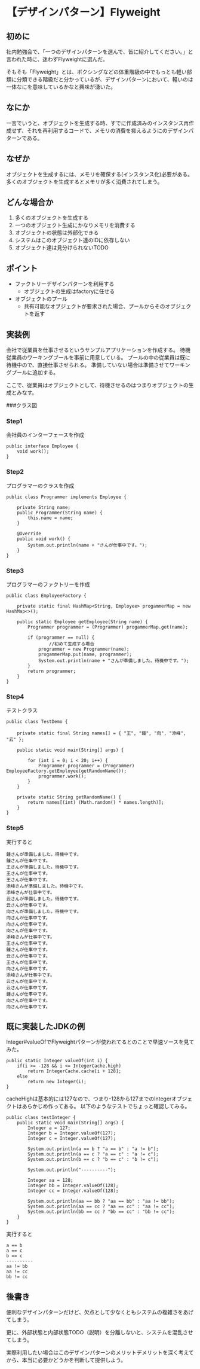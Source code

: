 ﻿# 【デザインパターン】Flyweight

## 初めに　
社内勉強会で、「一つのデザインパターンを選んで、皆に紹介してください。」と言われた時に、迷わずFlyweightに選んだ。

そもそも「Flyweight」とは、ボクシングなどの体重階級の中でもっとも軽い部類に分類できる階級だと分かっているが、デザインパターンにおいて、軽いのは一体なにを意味しているかなと興味が湧いた。

## なにか
一言でいうと、オブジェクトを生成する時、すでに作成済みのインスタンス再作成せず、それを再利用するコードで、メモリの消費を抑えるようにのデザインパターンである。

## なぜか
オブジェクトを生成するには、メモリを確保する(インスタンス化)必要がある。多くのオブジェクトを生成するとメモリが多く消費されてしまう。

## どんな場合か
1. 多くのオブジェクトを生成する
1. 一つのオブジェクト生成にかなりメモリを消費する
1. オブジェクトの状態は外部化できる
1. システムはこのオブジェクト達のIDに依存しない
1. オブジェクト達は見分けられないTODO

## ポイント
- ファクトリーデザインパターンを利用する
    - オブジェクトの生成はfactoryに任せる
- オブジェクトのプール
    - 共有可能なオブジェクトが要求された場合、プールからそのオブジェクトを返す

## 実装例

会社で従業員を仕事させるというサンプルアプリケーションを作成する。
待機従業員のワーキングプールを事前に用意している。
プールの中の従業員は既に待機中ので、直接仕事させられる。
準備していない場合は準備させてワーキングプールに追加する。

ここで、従業員はオブジェクトとして、待機させるのはつまりオブジェクトの生成とみなす。

###クラス図

### Step1

会社員のインターフェースを作成

~~~
public interface Employee {
	void work();
}
~~~

### Step2

プログラマーのクラスを作成

~~~
public class Programmer implements Employee {
	
    private String name;
	public Programmer(String name) {
		this.name = name;
	}

	@Override
	public void work() {
		System.out.println(name + "さんが仕事中です。");
	}
}
~~~
### Step3

プログラマーのファクトリーを作成

~~~
public class EmployeeFactory {

	private static final HashMap<String, Employee> progammerMap = new HashMap<>();

	public static Employee getEmployee(String name) {
		Programmer programmer = (Programmer) progammerMap.get(name);

		if (programmer == null) {
            	//初めて生成する場合
			programmer = new Programmer(name);
			progammerMap.put(name, programmer);
			System.out.println(name + "さんが準備しました。待機中です。");
		}
		return programmer;
	}
}
~~~
### Step4

テストクラス

~~~
public class TestDemo {

	private static final String names[] = { "王", "鍾", "向", "添峰", "云" };

	public static void main(String[] args) {

		for (int i = 0; i < 20; i++) {
			Programmer programmer = (Programmer) EmployeeFactory.getEmployee(getRandomName());
			programmer.work();
		}
	}

	private static String getRandomName() {
		return names[(int) (Math.random() * names.length)];
	}
}
~~~

### Step5

実行すると

~~~
鍾さんが準備しました。待機中です。
鍾さんが仕事中です。
王さんが準備しました。待機中です。
王さんが仕事中です。
王さんが仕事中です。
添峰さんが準備しました。待機中です。
添峰さんが仕事中です。
云さんが準備しました。待機中です。
云さんが仕事中です。
向さんが準備しました。待機中です。
向さんが仕事中です。
向さんが仕事中です。
向さんが仕事中です。
添峰さんが仕事中です。
王さんが仕事中です。
鍾さんが仕事中です。
云さんが仕事中です。
王さんが仕事中です。
向さんが仕事中です。
添峰さんが仕事中です。
云さんが仕事中です。
云さんが仕事中です。
鍾さんが仕事中です。
向さんが仕事中です。
向さんが仕事中です。
~~~
## 既に実装したJDKの例

Integer#valueOfでFlyweightパターンが使われてるとのことで早速ソースを見てみた。
~~~TODO
public static Integer valueOf(int i) {
    if(i >= -128 && i <= IntegerCache.high)
        return IntegerCache.cache[i + 128];
    else
        return new Integer(i);
}
~~~

cacheHighは基本的には127なので、つまり-128から127までのIntegerオブジェクトはあらかじめ作ってある。
以下のようなテストでちょっと確認してみる。
~~~
public class testInteger {
	public static void main(String[] args) {
		Integer a = 127;
		Integer b = Integer.valueOf(127);
		Integer c = Integer.valueOf(127);

		System.out.println(a == b ? "a == b" : "a != b");
		System.out.println(a == c ? "a == c" : "a != c");
		System.out.println(b == c ? "b == c" : "b != c");

		System.out.println("----------");

		Integer aa = 128;
		Integer bb = Integer.valueOf(128);
		Integer cc = Integer.valueOf(128);

		System.out.println(aa == bb ? "aa == bb" : "aa != bb");
		System.out.println(aa == cc ? "aa == cc" : "aa != cc");
		System.out.println(bb == cc ? "bb == cc" : "bb != cc");
	}
}
~~~

実行すると
~~~
a == b
a == c
b == c
----------
aa != bb
aa != cc
bb != cc
~~~

## 後書き
便利なデザインパターンだけど、欠点として少なくともシステムの複雑さをあげてしまう。

更に、外部状態と内部状態TODO（説明）を分離しないと、システムを混乱させてしまう。

実際利用したい場合はこのデザインパターンのメリットデメリットを深く考えてから、本当に必要かどうかを判断して提供しよう。